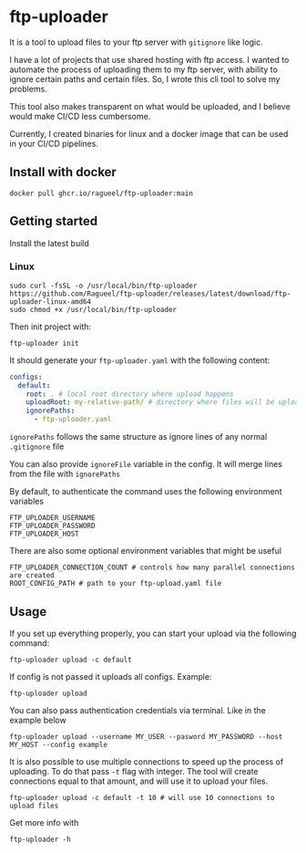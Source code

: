 # ftp-uploader

It is a tool to upload files to your ftp server with `gitignore` like logic.

I have a lot of projects that use shared hosting with ftp access. 
I wanted to automate the process of uploading them to my ftp server, with ability to ignore certain paths and certain files. 
So, I wrote this cli tool to solve my problems. 

This tool also makes transparent on what would be uploaded, and I believe would make CI/CD less cumbersome. 

Currently, I created binaries for linux and a docker image that can be used in your CI/CD pipelines.

## Install with docker

```
docker pull ghcr.io/ragueel/ftp-uploader:main
```

## Getting started

Install the latest build

### Linux

```shell
sudo curl -fsSL -o /usr/local/bin/ftp-uploader https://github.com/Ragueel/ftp-uploader/releases/latest/download/ftp-uploader-linux-amd64
sudo chmod +x /usr/local/bin/ftp-uploader
```

Then init project with:

```shell
ftp-uploader init
```

It should generate your `ftp-uploader.yaml` with the following content:

```yaml
configs:
  default:
    root: . # local root directory where upload happens
    uploadRoot: my-relative-path/ # directory where files will be uploaded
    ignorePaths:
      - ftp-uploader.yaml
```

`ignorePaths` follows the same structure as ignore lines of any normal `.gitignore` file

You can also provide `ignoreFile` variable in the config. It will merge lines from the file with `ignorePaths`

By default, to authenticate the command uses the following environment variables

```
FTP_UPLOADER_USERNAME
FTP_UPLOADER_PASSWORD
FTP_UPLOADER_HOST
```

There are also some optional environment variables that might be useful
```
FTP_UPLOADER_CONNECTION_COUNT # controls how many parallel connections are created
ROOT_CONFIG_PATH # path to your ftp-upload.yaml file
```

## Usage

If you set up everything properly, you can start your upload via the following command:

```shell
ftp-uploader upload -c default
```

If config is not passed it uploads all configs. Example:

```
ftp-uploader upload
```

You can also pass authentication credentials via terminal. Like in the example below

```shell
ftp-uploader upload --username MY_USER --pasword MY_PASSWORD --host MY_HOST --config example
```

It is also possible to use multiple connections to speed up the process of uploading. To do that pass `-t` flag with integer. 
The tool will create connections equal to that amount, and will use it to upload your files.

```shell
ftp-uploader upload -c default -t 10 # will use 10 connections to upload files
```


Get more info with

```shell
ftp-uploader -h
```
